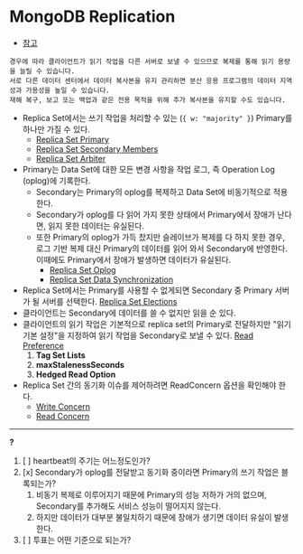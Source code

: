 # MongoDB Replication

- [참고](https://hoing.io/archives/4282)
```
경우에 따라 클라이언트가 읽기 작업을 다른 서버로 보낼 수 있으므로 복제를 통해 읽기 용량을 늘릴 수 있습니다.  
서로 다른 데이터 센터에서 데이터 복사본을 유지 관리하면 분산 응용 프로그램의 데이터 지역성과 가용성을 높일 수 있습니다.  
재해 복구, 보고 또는 백업과 같은 전용 목적을 위해 추가 복사본을 유지할 수도 있습니다.  
```

- Replica Set에서는 쓰기 작업을 처리할 수 있는 (`{ w: "majority" }`) Primary를 하나만 가질 수 있다. 
  - [Replica Set Primary](https://www.mongodb.com/docs/v4.4/core/replica-set-primary/)
  - [Replica Set Secondary Members](https://www.mongodb.com/docs/v4.4/core/replica-set-secondary/)
  - [Replica Set Arbiter](https://www.mongodb.com/docs/v4.4/core/replica-set-arbiter/)
- Primary는 Data Set에 대한 모든 변경 사항을 작업 로그, 즉 Operation Log (oplog)에 기록한다.
  - Secondary는 Primary의 oplog를 복제하고 Data Set에 비동기적으로 적용한다.
  - Secondary가 oplog를 다 읽어 가지 못한 상태에서 Primary에서 장애가 난다면, 읽지 못한 데이터는 유실된다.
  - 또한 Primary의 oplog가 가득 찼지만 슬레이브가 복제를 다 하지 못한 경우, 로그 기반 복제 대신 Primary의 데이터를 읽어 와서 Secondary에 반영한다. 이때에도 Primary에서 장애가 발생하면 데이터가 유실된다.
    - [Replica Set Oplog](https://www.mongodb.com/docs/v4.4/core/replica-set-oplog/)
    - [Replica Set Data Synchronization](https://www.mongodb.com/docs/v4.4/core/replica-set-sync/)
- Replica Set에서는 Primary를 사용할 수 없게되면 Secondary 중 Primary 서버가 될 서버를 선택한다. [Replica Set Elections](https://www.mongodb.com/docs/v4.4/core/replica-set-elections/#std-label-replica-set-elections)
- 클라이언트는 Secondary에 데이터를 쓸 수 없지만 읽을 순 있다.
- 클라이언트의 읽기 작업은 기본적으로 replica set의 Primary로 전달하지만 "읽기 기본 설정"을 지정하여 읽기 작업을 Secondary로 보낼 수 있다. [Read Preference](https://www.mongodb.com/docs/v4.4/core/read-preference/)
   1. **Tag Set Lists**
   2. **maxStalenessSeconds**
   3. **Hedged Read Option**
- Replica Set 간의 동기화 이슈를 제어하려면 ReadConcern 옵션을 확인해야 한다.
  - [Write Concern](https://www.mongodb.com/docs/v4.4/reference/write-concern/)
  - [Read Concern](https://www.mongodb.com/docs/v4.4/reference/read-concern/)
  


***

**?**
1. [ ] heartbeat의 주기는 어느정도인가?
2. [x] Secondary가 oplog를 전달받고 동기화 중이라면 Primary의 쓰기 작업은 블록되는가?
   1. 비동기 복제로 이루어지기 때문에 Primary의 성능 저하가 거의 없으며, Secondary를 추가해도 서비스 성능이 떨어지지 않는다.
   2. 하지만 데이터가 대부분 불일치하기 때문에 장애가 생기면 데이터 유실이 발생한다.
3. [ ] 투표는 어떤 기준으로 되는가?